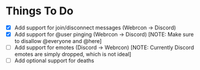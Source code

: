 # Things To Do

- [x] Add support for join/disconnect messages (Webrcon -> Discord)  
- [x] Add support for @user pinging (Webrcon -> Discord) [NOTE: Make sure to disallow @everyone and @here]  
- [ ] Add support for emotes (Discord -> Webrcon) [NOTE: Currently Discord emotes are simply dropped, which is not ideal]  
- [ ] Add optional support for deaths  
